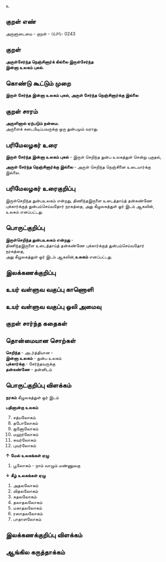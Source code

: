 உ

## குறள் எண் 

அருளுடைமை - குறள் - ௦௨௪௩- 0243  

## குறள் 

**அருள்சேர்ந்த நெஞ்சினார்க் கில்லை இருள்சேர்ந்த  
இன்னா உலகம் புகல்.**

## கொண்டு கூட்டும் முறை

**இருள் சேர்ந்த இன்னா உலகம் புகல், அருள் சேர்ந்த நெஞ்சினார்க்கு இல்லை**

## குறள் சாரம்   

**அருளினால் ஏற்படும் நன்மை.**  
அருளைக் கடைபிடிப்பவருக்கு ஒரு துன்பமும் வராது.

## பரிமேலழகர் உரை

**இருள் சேர்ந்த இன்னா உலகம் புகல்** - இருள் செறிந்த துன்ப உலகத்துள் சென்று புகுதல்,  

**அருள் சேர்ந்த நெஞ்சினார்க்கு இல்லை** - அருள் செறிந்த நெஞ்சினை உடையார்க்கு இல்லை.

## பரிமேலழகர் உரைகுறிப்பு   

இருள்செறிந்த துன்பஉலகம் என்றது, திணிந்தஇருளை உடைத்தாய்த் தன்கண்ணே புக்கார்க்குத் துன்பம்செய்வதோர் நரகத்தை, அது கீழுலகத்துள் ஓர் இடம் ஆகலின், உலகம் எனப்பட்டது.  

## பொருட்குறிப்பு 

**இருள்செறிந்த துன்பஉலகம் என்றது** -  
திணிந்தஇருளை உடைத்தாய்த் தன்கண்ணே புக்கார்க்குத் துன்பம்செய்வதோர் நரகத்தை,  
அது கீழுலகத்துள் ஓர் இடம் ஆகலின்,**உலகம்** எனப்பட்டது.  

## இலக்கணக்குறிப்பு  


## உயர் வள்ளுவ வகுப்பு காணொளி


## உயர் வள்ளுவ வகுப்பு ஒலி அமைவு 

 
## குறள் சார்ந்த கதைகள் 


## தொன்மையான சொற்கள்  

**செறிந்த** - அடர்த்தியான -  
**இன்னா உலகம்** - துன்ப உலகம்   
**புக்கார்க்கு** -  சேர்ந்தவருக்கு   
**தன்கண்ணே** -  தன்னிடம் 


## பொருட்குறிப்பு விளக்கம்  

**நரகம்** கீழுலகத்துள் ஓர் இடம்   

**பதினான்கு உலகம்** 

7. சத்யலோகம்  
6. தபோலோகம்  
5. ஜனோலோகம்  
4. மஹர்லோகம்  
3. சுவர்லோகம்  
2. புவர்லோகம்  

**↑ மேல் உலகங்கள் ஏழு**  

1. பூலோகம் - நாம் வாழும் மண்ணுலகு  

**↓ கீழ் உலகங்கள் ஏழு**    

1. அதலலோகம்  
2. விதலலோகம்  
3. சுதலலோகம்  
4. தலாதலலோகம்  
5. மகாதலலோகம்  
6. ரஸாதலலோகம்  
7. பாதாளலோகம்

## இலக்கணக்குறிப்பு விளக்கம்


## ஆங்கில கருத்தாக்கம் 


